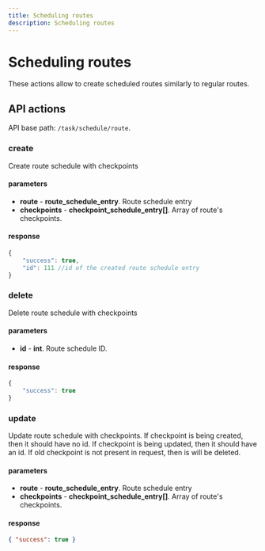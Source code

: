 ```yaml
---
title: Scheduling routes
description: Scheduling routes
---
```


# Scheduling routes

These actions allow to create scheduled routes similarly to regular routes.

## API actions

API base path: `/task/schedule/route`.

### create

Create route schedule with checkpoints

#### parameters

* **route** - **route_schedule_entry**. Route schedule entry
* **checkpoints** - **checkpoint_schedule_entry\[\]**. Array of route's checkpoints.

#### response
```js
{
    "success": true,
    "id": 111 //id of the created route schedule entry
}
```


### delete

Delete route schedule with checkpoints

#### parameters

* **id** - **int**. Route schedule ID.

#### response
```js
{
    "success": true
}
```



### update

Update route schedule with checkpoints. If checkpoint is being created, then it should have no id.
If checkpoint is being updated, then it should have an id. If old checkpoint is not present in request, then
is will be deleted.

#### parameters

* **route** - **route_schedule_entry**. Route schedule entry
* **checkpoints** - **checkpoint_schedule_entry\[\]**. Array of route's checkpoints.

#### response
```json
{ "success": true }
```
